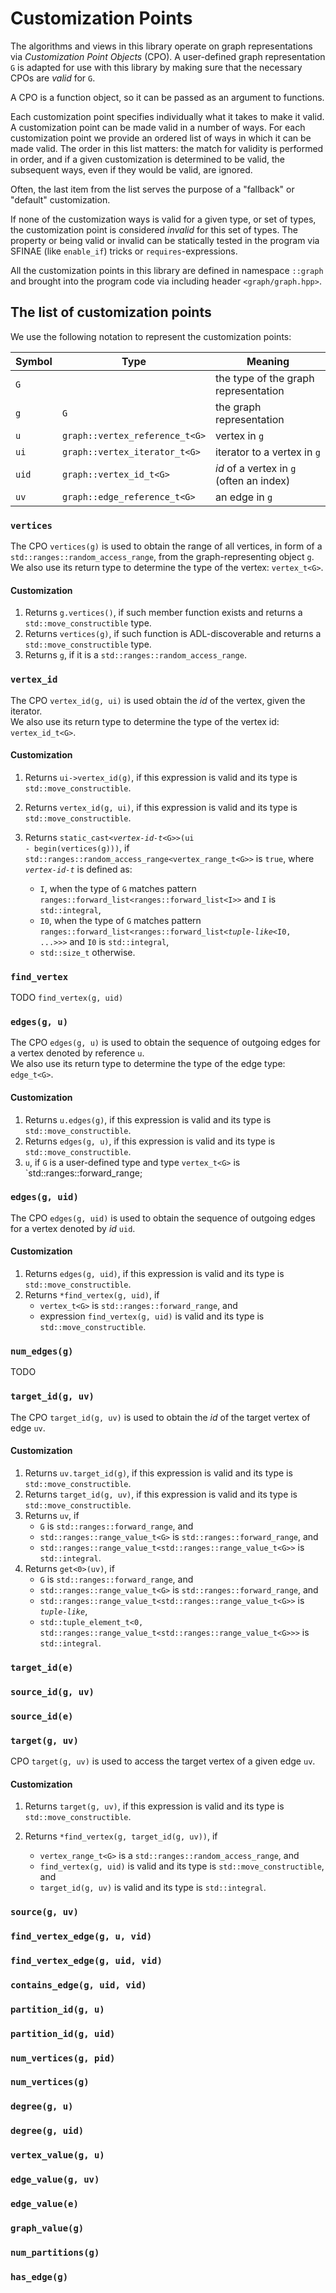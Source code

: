 # Customization Points

The algorithms and views in this library operate on graph representations via _Customization Point Objects_ (CPO). 
A user-defined graph representation `G` is adapted for use with this library by making sure that the necessary CPOs are _valid_ for `G`. 

A CPO is a function object, so it can be passed as an argument to functions.

Each customization point specifies individually what it takes to make it valid. 
A customization point can be made valid in a number of ways. 
For each customization point we provide an ordered list of ways in which it can be made valid.
The order in this list matters: the match for validity is performed in order,
and if a given customization is determined to be valid, the subsequent ways, even if they would be valid, are ignored.

Often, the last item from the list serves the purpose of a "fallback" or "default" customization.

If none of the customization ways is valid for a given type, or set of types, the customization point is considered _invalid_ for this set of types. 
The property or being valid or invalid can be statically tested in the program via SFINAE (like `enable_if`) tricks or `requires`-expressions.

All the customization points in this library are defined in namespace `::graph` and brought into the program code via including header  `<graph/graph.hpp>`.


## The list of customization points

We use the following notation to represent the customization points:


| Symbol | Type                           | Meaning                                  |
|--------|--------------------------------|------------------------------------------|
| `G`    |                                | the type of the graph representation     |
| `g`    | `G`                            | the graph representation                 | 
| `u`    | `graph::vertex_reference_t<G>` | vertex in `g`                            |
| `ui`   | `graph::vertex_iterator_t<G>`  | iterator to a vertex in `g`              |
| `uid`  | `graph::vertex_id_t<G>`        | _id_ of a vertex in `g` (often an index) |
| `uv`   | `graph::edge_reference_t<G>`   | an edge in `g`                           |


### `vertices`

The CPO `vertices(g)` is used to obtain the range of all vertices, in form of a `std::ranges::random_access_range`, from the graph-representing object `g`.
We also use its return type to determine the type of the vertex: `vertex_t<G>`.

#### Customization

 1. Returns `g.vertices()`, if such member function exists and returns a `std::move_constructible` type.
 2. Returns `vertices(g)`, if such function is ADL-discoverable and returns a `std::move_constructible` type.
 3. Returns `g`, if it is a `std::ranges::random_access_range`.


### `vertex_id`

The CPO `vertex_id(g, ui)` is used obtain the _id_ of the vertex, given the iterator. <br>
We also use its return type to determine the type of the vertex id: `vertex_id_t<G>`.

#### Customization

 1. Returns `ui->vertex_id(g)`, if this expression is valid and its type is `std::move_constructible`.
 2. Returns `vertex_id(g, ui)`, if this expression is valid and its type is `std::move_constructible`.
 3. Returns <code>static_cast&lt;<em>vertex-id-t</em>&lt;G&gt;&gt;(ui - begin(vertices(g)))</code>,
    if `std::ranges::random_access_range<vertex_range_t<G>>` is `true`, where <code><em>vertex-id-t</em></code> is defined as:

    * `I`, when the type of `G` matches pattern `ranges::forward_list<ranges::forward_list<I>>` and `I` is `std::integral`,
    * `I0`, when the type of `G` matches pattern <code>ranges::forward_list&lt;ranges::forward_list&lt;<em>tuple-like</em>&lt;I0, ...&gt;&gt;&gt;</code> and `I0` is `std::integral`,
    * `std::size_t` otherwise.


### `find_vertex`

TODO `find_vertex(g, uid)`


### `edges(g, u)`

The CPO `edges(g, u)` is used to obtain the sequence of outgoing edges for a vertex 
denoted by reference `u`. <br>
We also use its return type to determine the type of the edge type: `edge_t<G>`.

#### Customization

 1. Returns `u.edges(g)`, if this expression is valid and its type is `std::move_constructible`.
 2. Returns `edges(g, u)`, if this expression is valid and its type is `std::move_constructible`.
 3. `u`, if `G` is a user-defined type and type `vertex_t<G>` is `std::ranges::forward_range;


### `edges(g, uid)`

The CPO `edges(g, uid)` is used to obtain the sequence of outgoing edges for a vertex 
denoted by _id_ `uid`.

#### Customization

 1. Returns `edges(g, uid)`, if this expression is valid and its type is `std::move_constructible`.
 2. Returns `*find_vertex(g, uid)`, if
    * `vertex_t<G>` is `std::ranges::forward_range`, and
    * expression `find_vertex(g, uid)` is valid and its type is `std::move_constructible`.
 

### `num_edges(g)`

TODO


### `target_id(g, uv)`

The CPO `target_id(g, uv)` is used to obtain the _id_ of the target vertex of edge `uv`.

#### Customization

 1. Returns `uv.target_id(g)`, if this expression is valid and its type is `std::move_constructible`.
 2. Returns `target_id(g, uv)`, if this expression is valid and its type is `std::move_constructible`.
 3. Returns `uv`, if
    * `G` is `std::ranges::forward_range`, and
    * `std::ranges::range_value_t<G>` is `std::ranges::forward_range`, and
    * `std::ranges::range_value_t<std::ranges::range_value_t<G>>` is `std::integral`.
 4. Returns `get<0>(uv)`, if
    * `G` is `std::ranges::forward_range`, and
    * `std::ranges::range_value_t<G>` is `std::ranges::forward_range`, and
    * `std::ranges::range_value_t<std::ranges::range_value_t<G>>` is <code><em>tuple-like</em></code>,
    * `std::tuple_element_t<0, std::ranges::range_value_t<std::ranges::range_value_t<G>>>` is `std::integral`.


### `target_id(e)`

### `source_id(g, uv)`

### `source_id(e)`


### `target(g, uv)`

CPO `target(g, uv)` is used to access the target vertex of a given edge `uv`.

#### Customization

 1. Returns `target(g, uv)`, if this expression is valid and its type is `std::move_constructible`. 
 2. Returns `*find_vertex(g, target_id(g, uv))`, if
 
    * `vertex_range_t<G>` is a `std::ranges::random_access_range`, and
    * `find_vertex(g, uid)` is valid and its type is `std::move_constructible`, and
    * `target_id(g, uv)` is valid and its type is `std::integral`. 


### `source(g, uv)`

### `find_vertex_edge(g, u, vid)`

### `find_vertex_edge(g, uid, vid)`

### `contains_edge(g, uid, vid)`

### `partition_id(g, u)`

### `partition_id(g, uid)`

### `num_vertices(g, pid)`

### `num_vertices(g)`

### `degree(g, u)`

### `degree(g, uid)`

### `vertex_value(g, u)`

### `edge_value(g, uv)`

### `edge_value(e)`

### `graph_value(g)`

### `num_partitions(g)`

### `has_edge(g)`

